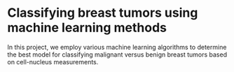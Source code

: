# Classifying breast tumors using machine learning methods
In this project, we employ various machine learning algorithms to determine the best model for classifying malignant versus benign breast tumors based on cell-nucleus measurements. 
